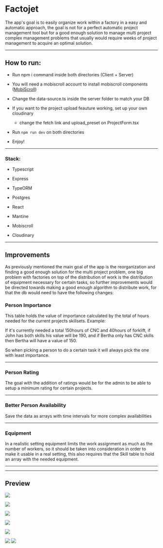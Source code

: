 # Factojet

The app's goal is to easily organize work within a factory in a easy and automatic approach, the goal is not for a perfect automatic project management tool but for a good enough solution to manage multi project complex management problems that usually would require weeks of project management to acquire an optimal solution.

---

## How to run:

- Run npm i command inside both directories (Client + Server)

- You will need a mobiscroll account to install mobiscroll components ([MobiScroll](https://download.mobiscroll.com/trial)) 

- Change the data-source.ts inside the server folder to match your DB

- If you want to the project upload feauture working, set up your own cloudinary 
  
  - change the fetch link  and upload_preset on ProjectForm.tsx

- Run `npm run dev` on both directories

- Enjoy!

---

### Stack:

- Typescript

- Express

- TypeORM

- Postgres

- React

- Mantine

- Mobiscroll

- Cloudinary

---
## Improvements

As previously mentioned the main goal of the app is the reorganization and finding a good enough solution for the multi project problem, one big problem with factories on top of the distribution of work is the distribution of equipment necessary for certain tasks, so further improvements would be directed towards making a good enough algorithm to distribute work, for that the db would need to have the following changes:

### Person Importance

This table holds the value of importance calculated by the total of hours needed for the current projects skillsets. Example:

If it's currently needed a total 150hours of CNC and 40hours of forklift, if John has both skills his value will be 190, and if Bertha only has CNC skills then Bertha will have a value of 150.

So when picking a person to do a certain task it will always pick the one with least importance.

---

### Person Rating

The goal with the addition of ratings would be for the admin to be able to setup a minimum rating for certain projects. 

---

### Better Person Availability

Save the data as arrays with time intervals for more complex availabilities

---

### Equipment

In a realistic setting equipment limits the work assignment as much as the number of workers, so it should be taken into consideration in order to make it usable in a real setting, this also requires that the Skill table to hold an array with the needed equipment. 

---

---

## Preview

![](readImgs/schedule.png)

![](readImgs/solu.png)

![](readImgs/proj.png)

![](readImgs/tasks.png)

![](readImgs/editTask.png)

![](readImgs/workers.png)
![](readImgs/workAdd.png)
